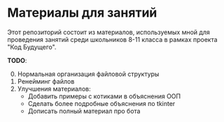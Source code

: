 # Материалы для занятий

Этот репозиторий состоит из материалов, используемых мной для проведения занятий среди школьников 8-11 класса в рамках проекта "Код Будущего".

**TODO**: 

0) Нормальная организация файловой структуры
1) Ренейминг файлов
2) Улучшения материалов:
    - Добавить примеры с котиками в объяснения ООП
    - Сделать более подробные объяснения по tkinter
    - Дописать полный материал про бота
    